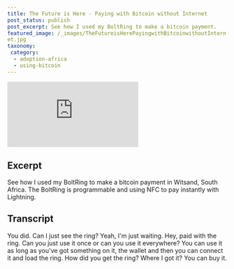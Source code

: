 ```yaml
---
title: The Future is Here - Paying with Bitcoin without Internet
post_status: publish
post_excerpt: See how I used my BoltRing to make a bitcoin payment.
featured_image: /_images/TheFutureisHerePayingwithBitcoinwithoutIntern
et.jpg
taxonomy:
 category:
  - adoption-africa
  - using-bitcoin
---
```


<iframe src="https://player.vimeo.com/video/1019666540?badge=0&amp;autopause=0&amp;player_id=0&amp;app_id=58479" frameborder="0" allow="autoplay; fullscreen; picture-in-picture; clipboard-write; encrypted-media" title="The Future is Here: Paying with Bitcoin without Internet!"></iframe>

<div style="margin-bottom:30px;"></div>

## Excerpt

See how I used my BoltRing to make a bitcoin payment in Witsand, South Africa. The BoltRing is programmable and using NFC to pay instantly with Lightning.

## Transcript

You did. Can I just see the ring? Yeah, I'm just waiting. Hey, paid with the ring. Can you just use it once or can you use it everywhere? You can use it as long as you've got something on it, the wallet and then you can connect it and load the ring. How did you get the ring? Where I got it? You can buy it.